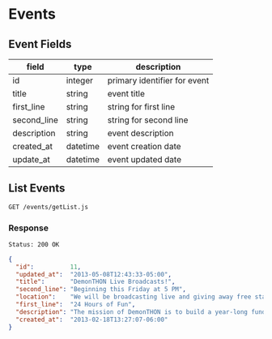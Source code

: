 # Events

## Event Fields

| field       | type     | description                  |
| ----------- | -------- | ---------------------------- |
| id          | integer  | primary identifier for event |
| title       | string   | event title                  |
| first_line  | string   | string for first line        |
| second_line | string   | string for second line       |
| description | string   | event description            |
| created_at  | datetime | event creation date          |
| update_at   | datetime | event updated date           |

## List Events

```bash
GET /events/getList.js
```

### Response

```bash
Status: 200 OK
```

```json
{
  "id":          11,
  "updated_at":  "2013-05-08T12:43:33-05:00",
  "title":       "DemonTHON Live Broadcasts!",
  "second_line": "Beginning this Friday at 5 PM",
  "location":    "We will be broadcasting live and giving away free station chotzkies!",
  "first_line":  "24 Hours of Fun",
  "description": "The mission of DemonTHON is to build a year-long fundraising effort that culminates in a 24-hour Dance Marathon to honor the patients and families treated at Ann & Robert H. Lurie Children’s Hospital of Chicago and to celebrate the efforts of the DePaul University students that work to support these patients and families.  DemonTHON was named Best New Dance Marathon of 2012 as well as breaking the first year record!\r\n\r\n",
  "created_at":  "2013-02-18T13:27:07-06:00"
}
```
